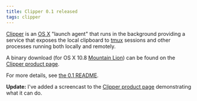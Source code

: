 ```yaml
---
title: Clipper 0.1 released
tags: clipper
---
```


[Clipper](/wiki/Clipper) is an [OS X](/wiki/OS_X) "launch agent" that runs in the background providing a service that exposes the local clipboard to [tmux](/wiki/tmux) sessions and other processes running both locally and remotely.

A binary download (for OS X 10.8 [Mountain Lion](/wiki/Mountain_Lion)) can be found on the [Clipper product page](/products/clipper).

For more details, see [the 0.1 README](http://git.wincent.com/clipper.git/blob/a36d3601b21ea9938ed97203d7973bd5e8436625:/README.md).

**Update:** I've added a screencast to the [Clipper product page](/products/clipper) demonstrating what it can do.

